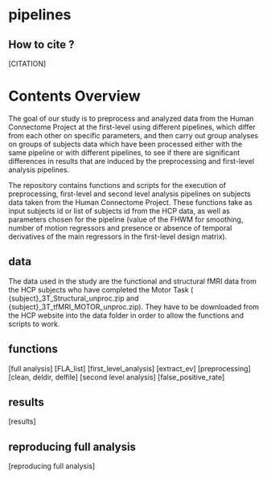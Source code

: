 # pipelines



## How to cite ?

[CITATION]

# Contents Overview

The goal of our study is to preprocess and analyzed data from the Human Connectome Project at the first-level using different pipelines, which differ from each other on specific parameters, and then carry out group analyses on groups of subjects data which have been processed either with the same pipeline or with different pipelines, to see if there are significant differences in results that are induced by the preprocessing and first-level analysis pipelines.

The repository contains functions and scripts for the execution of preprocessing, first-level and second level analysis pipelines on subjects data taken from the Human Connectome Project. These functions take as input subjects id or list of subjects id from the HCP data, as well as parameters chosen for the pipeline (value of the FHWM for smoothing, number of motion regressors and presence or absence of temporal derivatives of the main regressors in the first-level design matrix).

## data

The data used in the study are the functional and structural fMRI data from the HCP subjects who have completed the Motor Task ( {subject}\_3T_Structural_unproc.zip and {subject}\_3T_tfMRI_MOTOR_unproc.zip). They have to be downloaded from the HCP website into the data folder in order to allow the functions and scripts to work.

## functions

[full analysis]
[FLA_list]
[first_level_analysis]
[extract_ev]
[preprocessing]
[clean, deldir, delfile]
[second level analysis]
[false_positive_rate]

## results

[results]

## reproducing full analysis

[reproducing full analysis]
